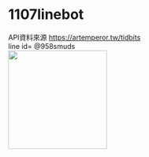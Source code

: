 # 1107linebot
API資料來源 https://artemperor.tw/tidbits <br>
line id= @958smuds<br>
<img src="https://qr-official.line.me/sid/L/958smuds.png" width="200px">
